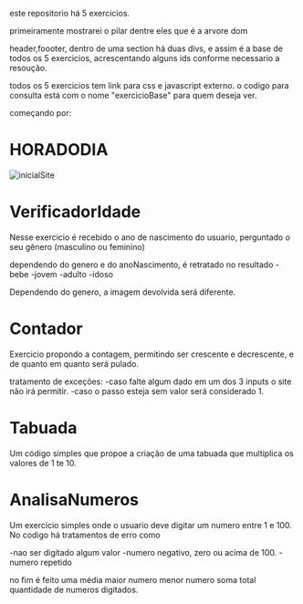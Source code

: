 
este repositorio há 5 exercicios.

primeiramente mostrarei o pilar dentre eles que é a arvore dom

header,foooter, dentro de uma section há duas divs, e assim é a base de todos os 5 exercicios, acrescentando alguns ids conforme necessario a resoução.

todos os 5 exercicios tem link para css e javascript externo. o codigo para consulta está com o nome "exercicioBase" para quem deseja ver.

começando por:

<h1>HORADODIA</h1>

<img src="home/Documents/readmeJavascript/iniciaHoraDoDia.png" alt="inicialSite" tittle="">



<h1>VerificadorIdade</h1>

Nesse exercicio é recebido o ano de nascimento do usuario, perguntado o seu gênero (masculino ou feminino)

dependendo do genero e do anoNascimento, é retratado no resultado
-bebe
-jovem
-adulto
-idoso

Dependendo do genero, a imagem devolvida será diferente.

<h1>Contador</h1>

Exercicio propondo a contagem, permitindo ser crescente e decrescente, e de quanto em quanto será pulado.

tratamento de exceções:
-caso falte algum dado em um dos 3 inputs o site não irá permitir.
-caso o passo esteja sem valor será considerado 1.



<h1>Tabuada</h1>

Um código simples que propoe a criação de uma tabuada que multiplica os valores de 1 te 10.




<h1>AnalisaNumeros</h1>

Um exercicio simples onde o usuario deve digitar um numero entre 1 e 100. No codigo há tratamentos de erro como

-nao ser digitado algum valor
-numero negativo, zero ou acima de 100.
-numero repetido

no fim é feito uma média
maior numero
menor numero
soma total
quantidade de numeros digitados.






